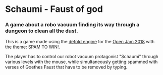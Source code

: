 # Schaumi - Faust of god
### A game about a robo vacuum finding its way through a dungeon to clean all the dust.

This is a game made using the [defold engine](https://www.defold.com) for the [Open Jam 2018](https://itch.io/jam/open-jam-2018) with the theme: SPAM TO WIN!.

The player has to control our robot vacuum protagonist "Schaumi" through various levels with the mouse, while simultaneously getting spammed with verses of Goethes Faust that have to be removed by typing.
